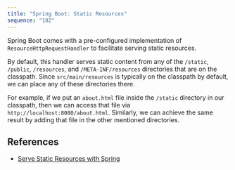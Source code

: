 ```yaml
---
title: "Spring Boot: Static Resources"
sequence: "102"
---
```


Spring Boot comes with a pre-configured implementation of `ResourceHttpRequestHandler`
to facilitate serving static resources.

By default, this handler serves static content from any of
the `/static`, `/public`, `/resources`, and `/META-INF/resources` directories that are on the classpath.
Since `src/main/resources` is typically on the classpath by default, we can place any of these directories there.

For example, if we put an `about.html` file inside the `/static` directory in our classpath,
then we can access that file via `http://localhost:8080/about.html`.
Similarly, we can achieve the same result by adding that file in the other mentioned directories.

## References

- [Serve Static Resources with Spring](https://www.baeldung.com/spring-mvc-static-resources)
